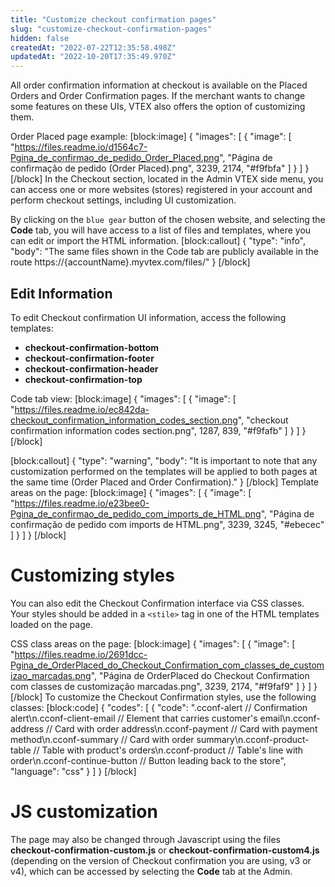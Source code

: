 ```yaml
---
title: "Customize checkout confirmation pages"
slug: "customize-checkout-confirmation-pages"
hidden: false
createdAt: "2022-07-22T12:35:58.498Z"
updatedAt: "2022-10-20T17:35:49.970Z"
---
```

All order confirmation information at checkout is available on the Placed Orders and Order Confirmation pages. If the merchant wants to change some features on these UIs, VTEX also offers the option of customizing them.

Order Placed page example:
[block:image]
{
  "images": [
    {
      "image": [
        "https://files.readme.io/d1564c7-Pgina_de_confirmao_de_pedido_Order_Placed.png",
        "Página de confirmação de pedido (Order Placed).png",
        3239,
        2174,
        "#f9fbfa"
      ]
    }
  ]
}
[/block]
In the Checkout section, located in the Admin VTEX side menu, you can access one or more websites (stores) registered in your account and perform checkout settings, including UI customization.

By clicking on the `blue gear` button of the chosen website, and selecting the **Code** tab, you will have access to a list of files and templates, where you can edit or import the HTML information. 
[block:callout]
{
  "type": "info",
  "body": "The same files shown in the Code tab are publicly available in the route https://{accountName}.myvtex.com/files/"
}
[/block]
## Edit Information

To edit Checkout confirmation UI information, access the following templates:

- **checkout-confirmation-bottom**
- **checkout-confirmation-footer**
- **checkout-confirmation-header**
- **checkout-confirmation-top**

Code tab view:
[block:image]
{
  "images": [
    {
      "image": [
        "https://files.readme.io/ec842da-checkout_confirmation_information_codes_section.png",
        "checkout confirmation information codes section.png",
        1287,
        839,
        "#f9fafb"
      ]
    }
  ]
}
[/block]

[block:callout]
{
  "type": "warning",
  "body": "It is important to note that any customization performed on the templates will be applied to both pages at the same time (Order Placed and Order Confirmation)."
}
[/block]
Template areas on the page:
[block:image]
{
  "images": [
    {
      "image": [
        "https://files.readme.io/e23bee0-Pgina_de_confirmao_de_pedido_com_imports_de_HTML.png",
        "Página de confirmação de pedido com imports de HTML.png",
        3239,
        3245,
        "#ebecec"
      ]
    }
  ]
}
[/block]

# Customizing styles

You can also edit the Checkout Confirmation interface via CSS classes. Your styles should be added in a `<stile>` tag in one of the HTML templates loaded on the page.

CSS class areas on the page:
[block:image]
{
  "images": [
    {
      "image": [
        "https://files.readme.io/2691dcc-Pgina_de_OrderPlaced_do_Checkout_Confirmation_com_classes_de_customizao_marcadas.png",
        "Página de OrderPlaced do Checkout Confirmation com classes de customização marcadas.png",
        3239,
        2174,
        "#f9faf9"
      ]
    }
  ]
}
[/block]
To customize the Checkout Confirmation styles, use the following classes:
[block:code]
{
  "codes": [
    {
      "code": ".cconf-alert // Confirmation alert\n.cconf-client-email // Element that carries customer's email\n.cconf-address // Card with order address\n.cconf-payment // Card with payment method\n.cconf-summary // Card with order summary\n.cconf-product-table // Table with product's orders\n.cconf-product // Table's line with order\n.cconf-continue-button // Button leading back to the store",
      "language": "css"
    }
  ]
}
[/block]
# JS customization

The page may also be changed through Javascript using the files **checkout-confirmation-custom.js** or **checkout-confirmation-custom4.js** (depending on the version of Checkout confirmation you are using, v3 or v4), which can be accessed by selecting the **Code** tab at the Admin.